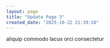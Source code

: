 ```yaml
---
layout: page
title: "Update Page 3"
created_date: "2025-10-22 21:39:18"
---
```


aliquip commodo lacus orci consectetur 
